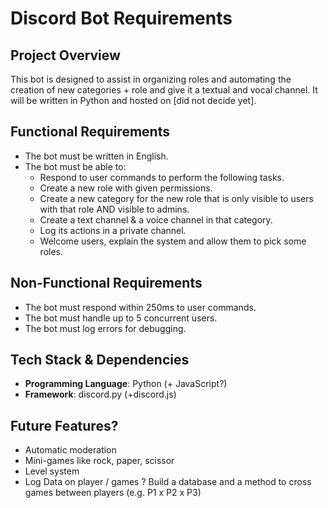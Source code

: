 # Discord Bot Requirements

## Project Overview
This bot is designed to assist in organizing roles and automating the creation of new categories + role and give it a textual and vocal channel. It will be written in Python and hosted on [did not decide yet].

## Functional Requirements
- The bot must be written in English.
- The bot must be able to:
  - Respond to user commands to perform the following tasks.
  - Create a new role with given permissions.
  - Create a new category for the new role that is only visible to users with that role AND visible to admins.
  - Create a text channel & a voice channel in that category.
  - Log its actions in a private channel.
  - Welcome users, explain the system and allow them to pick some roles.

## Non-Functional Requirements
- The bot must respond within 250ms to user commands.
- The bot must handle up to 5 concurrent users.
- The bot must log errors for debugging.

## Tech Stack & Dependencies
- **Programming Language**: Python (+ JavaScript?)
- **Framework**: discord.py (+discord.js)

## Future Features?
- Automatic moderation
- Mini-games like rock, paper, scissor
- Level system
- Log Data on player / games ? Build a database and a method to cross games between players (e.g. P1 x P2 x P3)